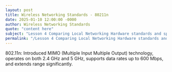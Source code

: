 ```yaml
---
layout: post
title: Wireless Networking Standards - 80211n
date: 2025-01-10 12:00:00 -0000
author: Wireless Networking Standards
quote: "content here"
subject: "Lesson 4 Comparing Local Networking Hardware standards and specifications"
permalink: "/Lesson 4 Comparing Local Networking Hardware standards and specifications/Wireless Networking Standards/Wireless Networking Standards - 80211n"
---
```


802.11n: Introduced MIMO (Multiple Input Multiple Output) technology, operates on both 2.4 GHz and 5 GHz, supports data rates up to 600 Mbps, and extends range significantly.
